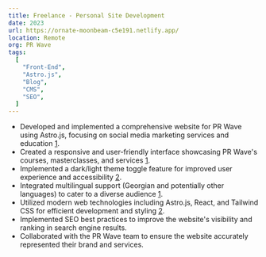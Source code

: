 ```yaml
---
title: Freelance - Personal Site Development 
date: 2023 
url: https://ornate-moonbeam-c5e191.netlify.app/
location: Remote
org: PR Wave
tags:
  [
    "Front-End",
    "Astro.js",
    "Blog",
    "CMS",
    "SEO",
  ]
---
```


- Developed and implemented a comprehensive website for PR Wave using Astro.js, focusing on social media marketing services and education [1].
- Created a responsive and user-friendly interface showcasing PR Wave's courses, masterclasses, and services [1].
- Implemented a dark/light theme toggle feature for improved user experience and accessibility [2].
- Integrated multilingual support (Georgian and potentially other languages) to cater to a diverse audience [1].
- Utilized modern web technologies including Astro.js, React, and Tailwind CSS for efficient development and styling [2].
- Implemented SEO best practices to improve the website's visibility and ranking in search engine results.
- Collaborated with the PR Wave team to ensure the website accurately represented their brand and services.

[1]: https://ornate-moonbeam-c5e191.netlify.app/
[2]: https://github.com/GiorgiUbiria/prwave
